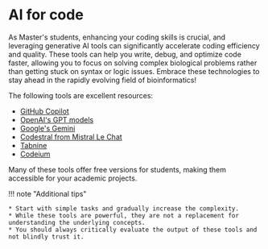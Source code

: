 # AI for code

As Master's students, enhancing your coding skills is crucial, and leveraging generative AI tools can significantly accelerate coding efficiency and quality. These tools can help you write, debug, and optimize code faster, allowing you to focus on solving complex biological problems rather than getting stuck on syntax or logic issues.
Embrace these technologies to stay ahead in the rapidly evolving field of bioinformatics!

The following tools are excellent resources:

* [GitHub Copilot](https://github.com/features/copilot)
* [OpenAI's GPT models](https://chat.openai.com/)
* [Google's Gemini](https://gemini.google.com/app)
* [Codestral from Mistral Le Chat](https://chat.mistral.ai/chat)
* [Tabnine](https://www.tabnine.com/)
* [Codeium](https://codeium.com/)

Many of these tools offer free versions for students, making them accessible for your academic projects. 

!!! note "Additional tips"

	* Start with simple tasks and gradually increase the complexity.
	* While these tools are powerful, they are not a replacement for understanding the underlying concepts.
	* You should always critically evaluate the output of these tools and not blindly trust it.

